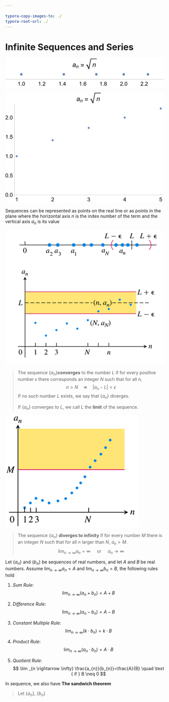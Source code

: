 ```yaml
---

typora-copy-images-to: ./
typora-root-url: ./
---
```


# Infinite Sequences and Series

![](1.svg)

![](2.svg)

Sequences can be represented as points on the real line or as points in the plane where the horizontal axis $n$ is the index number of the term and the vertical axis $a_n$ is its value

![1550560497596](1550560497596.png)

> The sequence $\{a_n\}​$ **converges** to the number $L​$ if for every positive number $\epsilon​$ there corresponds an integer $N​$ such that for all $n​$,
> $$
> n>N \quad \Rightarrow \quad\left|a_{n}-L\right|<\epsilon
> $$
> If no such number $L$ exists, we say that $\{a_n\}$ diverges.
>
> If $\{a_n\}$ converges to $L$, we call $L$ the **limit** of the sequence.

![1550560829025](1550560829025.png)

> The sequence $\{a_n\}$ **diverges to infinity** if for every number $M$ there is an integer $N$ such that for all $n$ larger than $N$, $a_{n}>M$. 
> $$
> \lim _{n \rightarrow \infty} a_{n}=\infty \quad \text { or } \quad a_{n} \rightarrow \infty
> $$

Let $\{a_n\}$ and $\{b_n\}$ be sequences  of real numbers, and let $A$ and $B$ be real numbers. Assume $\lim _{n \rightarrow \infty} a_{n}=A$ and $\lim _{n \rightarrow \infty} b_{n}=B$, the following rules hold

1. *Sum Rule*:
   $$
   \lim _{n \rightarrow \infty}\left(a_{n}+b_{n}\right)=A+B
   $$

2. *Difference Rule*:
   $$
   \lim _{n \rightarrow \infty}\left(a_{n}-b_{n}\right)=A-B
   $$

3. *Constant Multiple Rule*:
   $$
   \lim _{n \rightarrow \infty}\left(k \cdot b_{n}\right)=k \cdot B
   $$

4. *Product Rule*:
   $$
   \lim _{n \rightarrow \infty}\left(a_{n} \cdot b_{n}\right)=A \cdot B
   $$

5. *Quotient Rule*:
   $$
   \lim _{n \rightarrow \infty} \frac{a_{n}}{b_{n}}=\frac{A}{B} \quad \text { if } B \neq 0
   $$

In sequence, we also have **The sandwich theorem**

> Let $\{a_n\}$, $\{b_n\}$

